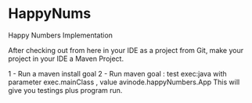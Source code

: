 # HappyNums
Happy Numbers Implementation


After checking out from here in your IDE as a project from Git, make your project in your IDE a Maven Project.

1 - Run a maven install goal
2 - Run maven goal : test exec:java with parameter exec.mainClass , value avinode.happyNumbers.App  This will give you testings plus program run.
